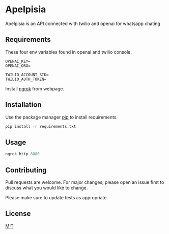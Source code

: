 # Apelpisia

Apelpisia is an API connected with twilio and openai for whatsapp chating

## Requirements
These four env variables found in openai and twilio console.
```
OPENAI_KEY=
OPENAI_ORG=

TWILIO_ACCOUNT_SID=
TWILIO_AUTH_TOKEN=
```
Install [ngrok](https://ngrok.com/) from webpage.

## Installation

Use the package manager [pip](https://pip.pypa.io/en/stable/) to install requirements.

```bash
pip install -r requirements.txt
```

## Usage

```python
ngrok http 8080
```

## Contributing

Pull requests are welcome. For major changes, please open an issue first
to discuss what you would like to change.

Please make sure to update tests as appropriate.

## License

[MIT](https://choosealicense.com/licenses/mit/)
